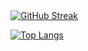 
<div id="stats">
<a href="https://git.io/streak-stats"><img src="http://github-readme-streak-stats.herokuapp.com?user=Mary312Ti&theme=transparent&locale=ru" alt="GitHub Streak" /></a>
</div>

[![Top Langs](https://github-readme-stats.vercel.app/api/top-langs/?username=Mary312Ti&layout=compact)](https://github.com/Mary312Ti/github-readme-stats)

<!--
**Mary312Ti/Mary312Ti** is a ✨ _special_ ✨ repository because its `README.md` (this file) appears on your GitHub profile.

Here are some ideas to get you started:

- 🔭 I’m currently working on ...
- 🌱 I’m currently learning ...
- 👯 I’m looking to collaborate on ...
- 🤔 I’m looking for help with ...
- 💬 Ask me about ...
- 📫 How to reach me: ...
- 😄 Pronouns: ...
- ⚡ Fun fact: ...
-->
